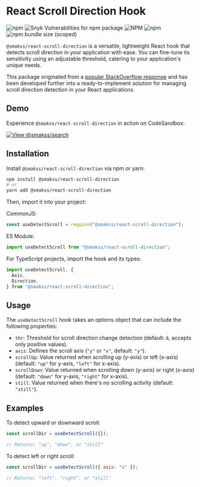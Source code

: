 # React Scroll Direction Hook

![npm](https://img.shields.io/npm/v/@smakss/react-scroll-direction) ![Snyk Vulnerabilities for npm package](https://img.shields.io/snyk/vulnerabilities/npm/@smakss/react-scroll-direction) ![NPM](https://img.shields.io/npm/l/@smakss/react-scroll-direction) ![npm](https://img.shields.io/npm/dt/@smakss/react-scroll-direction) ![npm bundle size (scoped)](https://img.shields.io/bundlephobia/min/@smakss/react-scroll-direction)

`@smakss/react-scroll-direction` is a versatile, lightweight React hook that detects scroll direction in your application with ease. You can fine-tune its sensitivity using an adjustable threshold, catering to your application's unique needs.

This package originated from a [popular StackOverflow response](https://stackoverflow.com/a/62497293/11908502) and has been developed further into a ready-to-implement solution for managing scroll direction detection in your React applications.

## Demo

Experience `@smakss/react-scroll-direction` in action on CodeSandbox:

[![View @smakss/search](https://codesandbox.io/static/img/play-codesandbox.svg)](https://codesandbox.io/s/react-scroll-direction-tclwvp?fontsize=14&hidenavigation=1&theme=dark)

## Installation

Install `@smakss/react-scroll-direction` via npm or yarn:

```bash
npm install @smakss/react-scroll-direction
# or
yarn add @smakss/react-scroll-direction
```

Then, import it into your project:

CommonJS:

```js
const useDetectScroll = require("@smakss/react-scroll-direction");
```

ES Module:

```js
import useDetectScroll from "@smakss/react-scroll-direction";
```

For TypeScript projects, import the hook and its types:

```ts
import useDetectScroll, {
  Axis,
  Direction,
} from "@smakss/react-scroll-direction";
```

## Usage

The `useDetectScroll` hook takes an options object that can include the following properties:

- `thr`: Threshold for scroll direction change detection (default: `0`, accepts only positive values).
- `axis`: Defines the scroll axis (`"y"` or `"x"`, default: `"y"`).
- `scrollUp`: Value returned when scrolling up (y-axis) or left (x-axis) (default: `"up"` for y-axis, `"left"` for x-axis).
- `scrollDown`: Value returned when scrolling down (y-axis) or right (x-axis) (default: `"down"` for y-axis, `"right"` for x-axis).
- `still`: Value returned when there's no scrolling activity (default: `"still"`).

## Examples

To detect upward or downward scroll:

```js
const scrollDir = useDetectScroll({});

// Returns: "up", "down", or "still"
```

To detect left or right scroll:

```js
const scrollDir = useDetectScroll({ axis: "x" });

// Returns: "left", "right", or "still"
```
